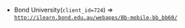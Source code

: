  - Bond University(`client_id=724`) => [`http://ilearn.bond.edu.au/webapps/Bb-mobile-bb_bb60/`](http://ilearn.bond.edu.au/webapps/Bb-mobile-bb_bb60/)
